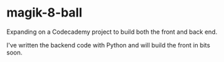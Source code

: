 # magik-8-ball
Expanding on a Codecademy project to build both the front and back end.

I've written the backend code with Python and will build the front in bits soon. 
